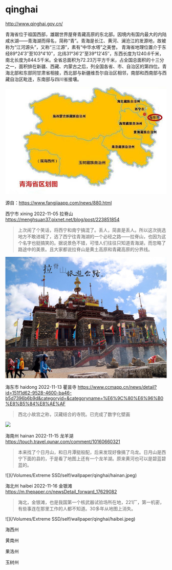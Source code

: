 # qinghai

http://www.qinghai.gov.cn/

青海省位于祖国西部，雄踞世界屋脊青藏高原的东北部。因境内有国内最大的内陆咸水湖——青海湖而得名，简称“青”。青海是长江、黄河、澜沧江的发源地，故被称为“江河源头”，又称“三江源”，素有“中华水塔”之美誉。 青海省地理位置介于东经89°24′3″至103°4′10″，北纬31°36′2″至39°12′45″，东西长度为1240.6千米，南北长度为844.5千米。全省总面积为72.23万平方千米，占全国总面积的十三分之一，面积排在新疆、西藏、内蒙古之后，列全国各省、市、自治区的第四位。青海北部和东部同甘肃省相接，西北部与新疆维吾尔自治区相邻，南部和西南部与西藏自治区毗连，东南部与四川省接壤。



![青海](qinghai.png)

源自：https://www.fangjiaapp.com/news/880.html

西宁市 xining 2022-11-05 拉脊山 https://menghsuan37.pixnet.net/blog/post/223851854

> 上次闹了个笑话，将西宁和南宁搞混了。丢人，简直是丢人。所以这次挑选地方不敢进城了，选了西宁往青海湖的一个必经之路——拉脊山，也因为这个名字也挺搞笑的。据说景色不错，可惜人们往往只知道青海湖，而忽略了路途中的美景。且大家都说拉脊山是黄土高原和青藏高原的分界线。

![](xining.jpeg)

海东市 haidong 2022-11-13 瞿昙寺 https://www.ccmapp.cn/news/detail?id=151f1d62-9528-4600-ba46-b5d7396b6b9d&categoryid=&categoryname=%E6%9C%80%E6%96%B0%E8%B5%84%E8%AE%AF

> 西北小故宫之称，汉藏结合的寺院。已完成了数字化壁画

![](haidong.jpeg)

海南州 hainan 2022-11-15 龙羊湖 https://touch.travel.qunar.com/comment/10160660321

> 本来找了个日月山，和日月潭挺般配，后来发现好像搞了乌龙。日月山是西宁下面的县的，于是看了地图上还有一个龙羊湖。原来黄河也可以是碧蓝碧蓝的。

![](/Volumes/Extreme SSD/self/wallpaper/qinghai/hainan.jpeg)

海北州 haibei 2022-11-16 金银滩 https://m.thepaper.cn/newsDetail_forward_17629082

> 海北，金银滩，也是我国第一个核武器试验场所在地，221厂，第一机密，有些事连在那里工作的人都不知道。30多年从地图上消失。

![](/Volumes/Extreme SSD/self/wallpaper/qinghai/haibei.jpeg)

海西州

黄南州

果洛州

玉树州

